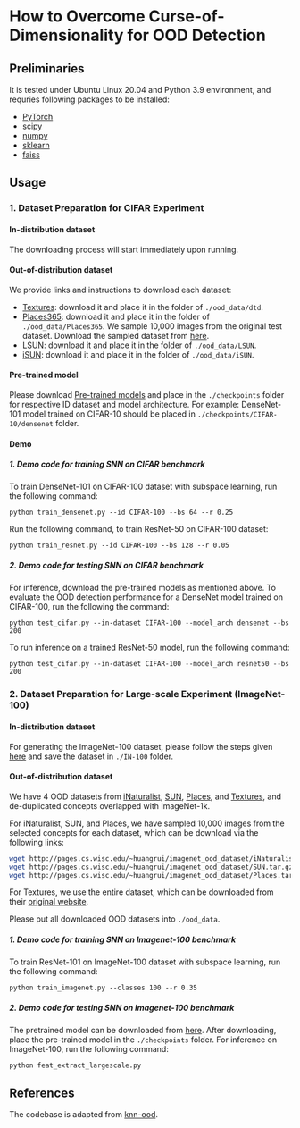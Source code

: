 # How to Overcome Curse-of-Dimensionality for OOD Detection

## Preliminaries
It is tested under Ubuntu Linux 20.04 and Python 3.9 environment, and requries following packages to be installed:
* [PyTorch](https://pytorch.org/)
* [scipy](https://github.com/scipy/scipy)
* [numpy](http://www.numpy.org/)
* [sklearn](https://scikit-learn.org/stable/)
* [faiss](https://github.com/facebookresearch/faiss)


## Usage

### 1. Dataset Preparation for CIFAR Experiment 

#### In-distribution dataset

The downloading process will start immediately upon running. 

#### Out-of-distribution dataset


We provide links and instructions to download each dataset:

* [Textures](https://www.robots.ox.ac.uk/~vgg/data/dtd/download/dtd-r1.0.1.tar.gz): download it and place it in the folder of `./ood_data/dtd`.
* [Places365](http://data.csail.mit.edu/places/places365/test_256.tar): download it and place it in the folder of `./ood_data/Places365`. We sample 10,000 images from the original test dataset. Download the sampled dataset from [here](https://drive.google.com/file/d/19MShiqHGdOZge0M9gQhwYfnZOJkVZ-mx/view?usp=share_link).
* [LSUN](https://www.dropbox.com/s/fhtsw1m3qxlwj6h/LSUN.tar.gz): download it and place it in the folder of `./ood_data/LSUN`.
* [iSUN](https://www.dropbox.com/s/ssz7qxfqae0cca5/iSUN.tar.gz): download it and place it in the folder of `./ood_data/iSUN`.


[//]: # (For example, run the following commands in the **root** directory to download **LSUN**:)

[//]: # (```)

[//]: # (cd ./ood_data)

[//]: # (wget https://www.dropbox.com/s/fhtsw1m3qxlwj6h/LSUN.tar.gz)

[//]: # (tar -xvzf LSUN.tar.gz)

[//]: # (```)

####  Pre-trained model

Please download [Pre-trained models](https://drive.google.com/file/d/1YP1oFzm6cFTR19ckzkky0Zixn3VBz47A/view?usp=share_link) and place in the `./checkpoints` folder for respective ID dataset and model architecture. For example: DenseNet-101 model trained on CIFAR-10 should be placed in `./checkpoints/CIFAR-10/densenet` folder.


#### Demo
##### 1. Demo code for training SNN on CIFAR benchmark

To train DenseNet-101 on CIFAR-100 dataset with subspace learning, run the following command:

```
python train_densenet.py --id CIFAR-100 --bs 64 --r 0.25
```
Run the following command, to train ResNet-50 on CIFAR-100 dataset:

```
python train_resnet.py --id CIFAR-100 --bs 128 --r 0.05
```


##### 2. Demo code for testing SNN on CIFAR benchmark

For inference, download the pre-trained models as mentioned above. To evaluate the OOD detection performance for a DenseNet model trained on CIFAR-100, run the following the command:

```
python test_cifar.py --in-dataset CIFAR-100 --model_arch densenet --bs 200
```
To run inference on a trained ResNet-50 model, run the following command:
```
python test_cifar.py --in-dataset CIFAR-100 --model_arch resnet50 --bs 200
```


### 2. Dataset Preparation for Large-scale Experiment (ImageNet-100)

#### In-distribution dataset

For generating the ImageNet-100 dataset, please follow the steps given [here](https://github.com/danielchyeh/ImageNet-100-Pytorch) and save the dataset in `./IN-100` folder.

#### Out-of-distribution dataset

We have 4 OOD datasets from 
[iNaturalist](https://arxiv.org/pdf/1707.06642.pdf), 
[SUN](https://vision.princeton.edu/projects/2010/SUN/paper.pdf), 
[Places](http://places2.csail.mit.edu/PAMI_places.pdf), 
and [Textures](https://arxiv.org/pdf/1311.3618.pdf), 
and de-duplicated concepts overlapped with ImageNet-1k.

For iNaturalist, SUN, and Places, we have sampled 10,000 images from the selected concepts for each dataset,
which can be download via the following links:
```bash
wget http://pages.cs.wisc.edu/~huangrui/imagenet_ood_dataset/iNaturalist.tar.gz
wget http://pages.cs.wisc.edu/~huangrui/imagenet_ood_dataset/SUN.tar.gz
wget http://pages.cs.wisc.edu/~huangrui/imagenet_ood_dataset/Places.tar.gz
```

For Textures, we use the entire dataset, which can be downloaded from their
[original website](https://www.robots.ox.ac.uk/~vgg/data/dtd/).

Please put all downloaded OOD datasets into `./ood_data`.

##### 1. Demo code for training SNN on Imagenet-100 benchmark

To train ResNet-101 on ImageNet-100 dataset with subspace learning, run the following command:
```
python train_imagenet.py --classes 100 --r 0.35
```
##### 2. Demo code for testing SNN on Imagenet-100 benchmark

The pretrained model can be downloaded from [here](https://drive.google.com/file/d/1YP1oFzm6cFTR19ckzkky0Zixn3VBz47A/view?usp=share_link). After downloading, place the pre-trained model in the `./checkpoints` folder. For inference on ImageNet-100, run the following command:
```
python feat_extract_largescale.py
```

## References
The codebase is adapted from [knn-ood](https://github.com/deeplearning-wisc/knn-ood).
